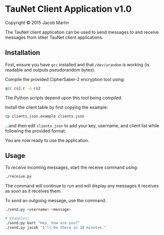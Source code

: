 TauNet Client Application v1.0
==============================
Copyright &copy; 2015 Jacob Martin

The TauNet client application can be used to send messages to and receive messages
from other TauNet client applications.

Installation
------------
First, ensure you have `gcc` installed and that `/dev/urandom` is working (is
readable and outputs pseudorandom bytes).

Compile the provided CipherSaber-2 encryption tool using:
```bash
gcc cs2.c -o cs2
```

The Python scripts depend upon this tool being compiled.

Install the client table by first copying the example:
```bash
cp clients.json.example clients.json
```

...and then edit `clients.json` to add your key, username, and client list while
following the provided format.

You are now ready to use the application.

Usage
-----
To *receive* incoming messages, start the receive command using:
```bash
./receive.py
```

The command will continue to run and will display any messages it receives
as soon as it receives them.

To *send* an outgoing message, use the command:
```bash
./send.py <username> <message>

# Examples:
./send.py bart "Hey, how are you?"
./send.py jacob "I'll be there in 10 minutes."
```
